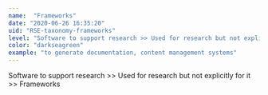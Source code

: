 ```yaml
---
name:  "Frameworks"
date: "2020-06-26 16:35:20"
uid: "RSE-taxonomy-frameworks"
level: "Software to support research >> Used for research but not explicitly for it >> Frameworks"
color: "darkseagreen"
example: "to generate documentation, content management systems" 
---
```


Software to support research >> Used for research but not explicitly for it >> Frameworks